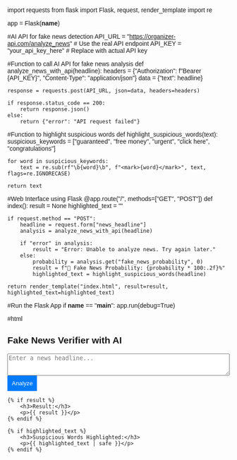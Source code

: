 import requests
from flask import Flask, request, render_template
import re

app = Flask(__name__)

#AI API for fake news detection 
API_URL = "https://organizer-api.com/analyze_news"  # Use the real API endpoint
API_KEY = "your_api_key_here"  # Replace with actual API key

#Function to call AI API for fake news analysis
def analyze_news_with_api(headline):
    headers = {"Authorization": f"Bearer {API_KEY}", "Content-Type": "application/json"}
    data = {"text": headline}

    response = requests.post(API_URL, json=data, headers=headers)

    if response.status_code == 200:
        return response.json()  
    else:
        return {"error": "API request failed"}

#Function to highlight suspicious words
def highlight_suspicious_words(text):
    suspicious_keywords = ["guaranteed", "free money", "urgent", "click here", "congratulations"]
    
    for word in suspicious_keywords:
        text = re.sub(rf"\b{word}\b", f"<mark>{word}</mark>", text, flags=re.IGNORECASE)

    return text

#Web Interface using Flask
@app.route("/", methods=["GET", "POST"])
def index():
    result = None
    highlighted_text = ""

    if request.method == "POST":
        headline = request.form["news_headline"]
        analysis = analyze_news_with_api(headline)

        if "error" in analysis:
            result = "Error: Unable to analyze news. Try again later."
        else:
            probability = analysis.get("fake_news_probability", 0)
            result = f"🛑 Fake News Probability: {probability * 100:.2f}%"
            highlighted_text = highlight_suspicious_words(headline)

    return render_template("index.html", result=result, highlighted_text=highlighted_text)

#Run the Flask App
if __name__ == "__main__":
    app.run(debug=True)

#html 
<!DOCTYPE html>
<html lang="en">
<head>
    <meta charset="UTF-8">
    <meta name="viewport" content="width=device-width, initial-scale=1.0">
    <title>Fake News Verifier</title>
    <style>
        body { font-family: Arial, sans-serif; margin: 50px; }
        textarea { width: 100%; height: 50px; }
        button { background: #007BFF; color: white; padding: 10px; border: none; cursor: pointer; }
        mark { background-color: yellow; }
    </style>
</head>
<body>
    <h2>Fake News Verifier with AI</h2>
    <form method="POST">
        <textarea name="news_headline" placeholder="Enter a news headline..." required></textarea>
        <button type="submit">Analyze</button>
    </form>

    {% if result %}
        <h3>Result:</h3>
        <p>{{ result }}</p>
    {% endif %}

    {% if highlighted_text %}
        <h3>Suspicious Words Highlighted:</h3>
        <p>{{ highlighted_text | safe }}</p>
    {% endif %}
</body>
</html>
